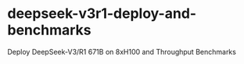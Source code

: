 # deepseek-v3r1-deploy-and-benchmarks
Deploy DeepSeek-V3/R1 671B on 8xH100 and Throughput Benchmarks
